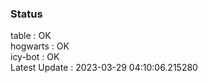 ### Status


table : OK  
hogwarts : OK  
icy-bot : OK  
Latest Update : 2023-03-29 04:10:06.215280
